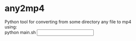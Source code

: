 # any2mp4
Python tool for converting from some directory any file to mp4
<br>
using:
<br>
python main.sh <input dir> <found files list>

